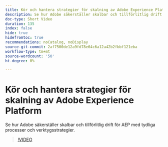 ```yaml
---
title: Kör och hantera strategier för skalning av Adobe Experience Platform
description: Se hur Adobe säkerställer skalbar och tillförlitlig drift för AEP med tydliga processer och verktygsstrategier.
doc-type: Short Video
duration: 135
index: false
hide: true
hidefromtoc: true
recommendations: noCatalog, noDisplay
source-git-commit: 2af7500de12a9fd78e64c6a12a42b2fbbf121eba
workflow-type: tm+mt
source-wordcount: '50'
ht-degree: 0%

---
```



# Kör och hantera strategier för skalning av Adobe Experience Platform

Se hur Adobe säkerställer skalbar och tillförlitlig drift för AEP med tydliga processer och verktygsstrategier.

<!-- 62_S655_3442541_134_run-and-operate-strategies-for-scaling-adobe-experience-platform -->
>[!VIDEO](https://video.tv.adobe.com/v/3458255/?learn=on&enablevpops=true)
